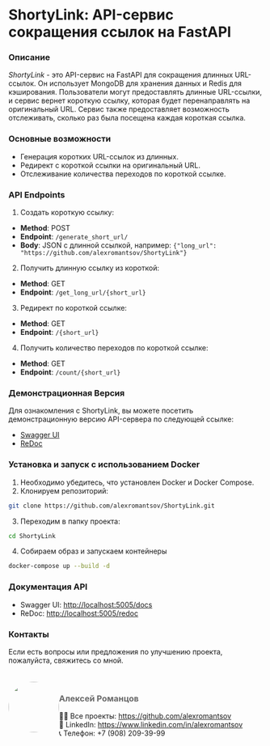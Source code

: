 # ShortyLink: API-сервис сокращения ссылок на FastAPI

### Описание
_ShortyLink_ - это API-сервис на FastAPI для сокращения длинных URL-ссылок. Он использует MongoDB для хранения данных и Redis для кэширования. Пользователи могут предоставлять длинные URL-ссылки, и сервис вернет короткую ссылку, которая будет перенаправлять на оригинальный URL. Сервис также предоставляет возможность отслеживать, сколько раз была посещена каждая короткая ссылка.

### Основные возможности
* Генерация коротких URL-ссылок из длинных.
* Редирект с короткой ссылки на оригинальный URL.
* Отслеживание количества переходов по короткой ссылке.

### API Endpoints
1. Создать короткую ссылку:

* **Method**: POST
* **Endpoint**: `/generate_short_url/`
* **Body**: JSON с длинной ссылкой, например: `{"long_url": "https://github.com/alexromantsov/ShortyLink"}`


2. Получить длинную ссылку из короткой:

* **Method**: GET
* **Endpoint**: `/get_long_url/{short_url}`

3. Редирект по короткой ссылке:

* **Method**: GET
* **Endpoint**: `/{short_url}`

4. Получить количество переходов по короткой ссылке:

* **Method**: GET
* **Endpoint**: `/count/{short_url}`

### Демонстрационная Версия
Для ознакомления с ShortyLink, вы можете посетить демонстрационную версию API-сервера по следующей ссылке:
* [Swagger UI](http://185.4.74.136:5005/docs)
* [ReDoc](http://185.4.74.136:5005/redoc)


### Установка и запуск с использованием **Docker**
1. Необходимо убедитесь, что установлен Docker и Docker Compose.
2. Клонируем репозиторий:
```bash
git clone https://github.com/alexromantsov/ShortyLink.git
```
3. Переходим в папку проекта:
```bash
cd ShortyLink
```
4. Собираем образ и запускаем контейнеры
```bash
docker-compose up --build -d
```

### Документация API
* Swagger UI: [http://localhost:5005/docs](http://localhost:5005/docs)
* ReDoc: [http://localhost:5005/redoc](http://localhost:5005/redoc)


### Контакты
Если есть вопросы или предложения по улучшению проекта, пожалуйста, свяжитесь со мной.
<div>
    <div style="float: left; padding-top: 20px;">
        <img src="https://avatars.githubusercontent.com/u/64366980?v=4" style="width: 100px; height: 100px; border-radius: 50%; hspace: 20;">
    </div>
    <div style="float: left; padding-top: 20px;">
        <h3><a style="text-decoration: none; color: #696969" href="mailto:alekseyromantsov@gmail.com">Алексей Романцов<br></a></h3>
        👨‍💻 Все проекты: <a href="https://github.com/alexromantsov" target="_blank">https://github.com/alexromantsov</a> <br>
        👔 LinkedIn: <a href="https://www.linkedin.com/in/alexromantsov" target="_blank">https://www.linkedin.com/in/alexromantsov</a> <br>
        📞 Телефон: +7 (908) 209-39-99
    </div>
</div>
